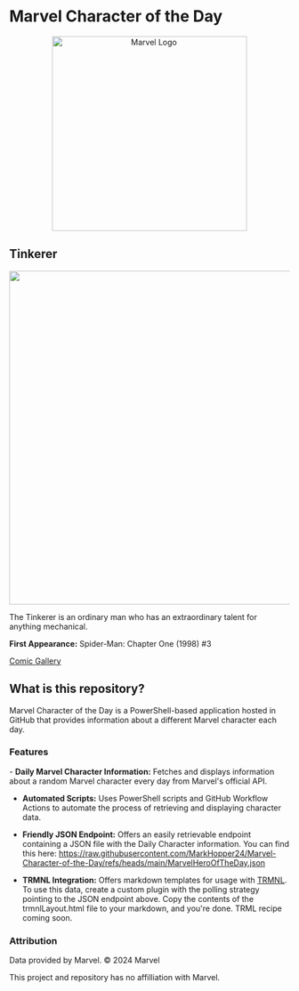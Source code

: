 # Marvel Character of the Day
<p align="center">
<img src="https://logos-world.net/wp-content/uploads/2020/12/Marvel-Entertainment-Logo.png" alt="Marvel Logo" width="350" height="auto">
</p>

## Tinkerer
<p align="center">
<img src="http://i.annihil.us/u/prod/marvel/i/mg/b/60/4c002e3aaf52e.jpg" width="600" height="auto"/>
</p>

The Tinkerer is an ordinary man who has an extraordinary talent for anything mechanical.

**First Appearance:** Spider-Man: Chapter One (1998) #3

[Comic Gallery](http://marvel.com/comics/characters/1011345/tinkerer?utm_campaign=apiRef&utm_source=335f42edabc428513a94604c747fda4a)

<h2>What is this repository?</h2>
Marvel Character of the Day is a PowerShell-based application hosted in GitHub that provides information about a different Marvel character each day. 

<h3>Features</h3>
- <b>Daily Marvel Character Information:</b> Fetches and displays information about a random Marvel character every day from Marvel's official API.

- <b>Automated Scripts:</b> Uses PowerShell scripts and GitHub Workflow Actions to automate the process of retrieving and displaying character data.
  
- <b>Friendly JSON Endpoint:</b> Offers an easily retrievable endpoint containing a JSON file with the Daily Character information. You can find this here: https://raw.githubusercontent.com/MarkHopper24/Marvel-Character-of-the-Day/refs/heads/main/MarvelHeroOfTheDay.json
  
- <b>TRMNL Integration:</b> Offers markdown templates for usage with [TRMNL](https://usetrmnl.com). To use this data, create a custom plugin with the polling strategy pointing to the JSON endpoint above. Copy the contents of the trmnlLayout.html file to your markdown, and you're done. TRML recipe coming soon.

<h3>Attribution</h3>
Data provided by Marvel. © 2024 Marvel

This project and repository has no affilliation with Marvel.